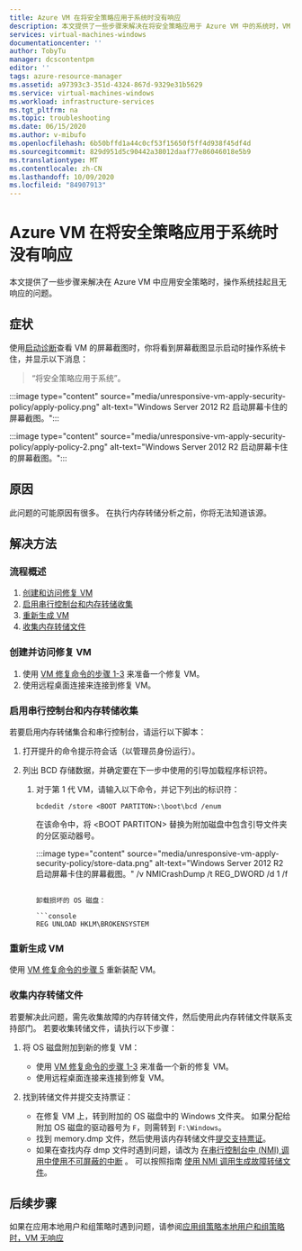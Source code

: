 ```yaml
---
title: Azure VM 在将安全策略应用于系统时没有响应
description: 本文提供了一些步骤来解决在将安全策略应用于 Azure VM 中的系统时，VM 没有响应且加载屏幕卡住的问题。
services: virtual-machines-windows
documentationcenter: ''
author: TobyTu
manager: dcscontentpm
editor: ''
tags: azure-resource-manager
ms.assetid: a97393c3-351d-4324-867d-9329e31b5629
ms.service: virtual-machines-windows
ms.workload: infrastructure-services
ms.tgt_pltfrm: na
ms.topic: troubleshooting
ms.date: 06/15/2020
ms.author: v-mibufo
ms.openlocfilehash: 6b50bffd1a44c0cf53f15650f5ff4d938f45df4d
ms.sourcegitcommit: 829d951d5c90442a38012daaf77e86046018e5b9
ms.translationtype: MT
ms.contentlocale: zh-CN
ms.lasthandoff: 10/09/2020
ms.locfileid: "84907913"
---
```

# <a name="azure-vm-is-unresponsive-while-applying-security-policy-to-the-system"></a>Azure VM 在将安全策略应用于系统时没有响应

本文提供了一些步骤来解决在 Azure VM 中应用安全策略时，操作系统挂起且无响应的问题。

## <a name="symptoms"></a>症状

使用[启动诊断](boot-diagnostics.md)查看 VM 的屏幕截图时，你将看到屏幕截图显示启动时操作系统卡住，并显示以下消息：

> “将安全策略应用于系统”。

:::image type="content" source="media/unresponsive-vm-apply-security-policy/apply-policy.png" alt-text="Windows Server 2012 R2 启动屏幕卡住的屏幕截图。":::

:::image type="content" source="media/unresponsive-vm-apply-security-policy/apply-policy-2.png" alt-text="Windows Server 2012 R2 启动屏幕卡住的屏幕截图。":::

## <a name="cause"></a>原因

此问题的可能原因有很多。 在执行内存转储分析之前，你将无法知道该源。

## <a name="resolution"></a>解决方法

### <a name="process-overview"></a>流程概述

1. [创建和访问修复 VM](#create-and-access-a-repair-vm)
2. [启用串行控制台和内存转储收集](#enable-serial-console-and-memory-dump-collection)
3. [重新生成 VM](#rebuild-the-vm)
4. [收集内存转储文件](#collect-the-memory-dump-file)

### <a name="create-and-access-a-repair-vm"></a>创建并访问修复 VM

1. 使用 [VM 修复命令的步骤 1-3](repair-windows-vm-using-azure-virtual-machine-repair-commands.md#repair-process-example) 来准备一个修复 VM。
2. 使用远程桌面连接来连接到修复 VM。

### <a name="enable-serial-console-and-memory-dump-collection"></a>启用串行控制台和内存转储收集

若要启用内存转储集合和串行控制台，请运行以下脚本：

1. 打开提升的命令提示符会话（以管理员身份运行）。
2. 列出 BCD 存储数据，并确定要在下一步中使用的引导加载程序标识符。

     1. 对于第 1 代 VM，请输入以下命令，并记下列出的标识符：

        ```console
        bcdedit /store <BOOT PARTITON>:\boot\bcd /enum
        ```

        在该命令中，将 \<BOOT PARTITON> 替换为附加磁盘中包含引导文件夹的分区驱动器号。

        :::image type="content" source="media/unresponsive-vm-apply-security-policy/store-data.png" alt-text="Windows Server 2012 R2 启动屏幕卡住的屏幕截图。" /v NMICrashDump /t REG_DWORD /d 1 /f
        ```

        卸载损坏的 OS 磁盘：

        ```console
        REG UNLOAD HKLM\BROKENSYSTEM
        ```

### <a name="rebuild-the-vm"></a>重新生成 VM

使用 [VM 修复命令的步骤 5](repair-windows-vm-using-azure-virtual-machine-repair-commands.md#repair-process-example) 重新装配 VM。

### <a name="collect-the-memory-dump-file"></a>收集内存转储文件

若要解决此问题，需先收集故障的内存转储文件，然后使用此内存转储文件联系支持部门。 若要收集转储文件，请执行以下步骤：

1. 将 OS 磁盘附加到新的修复 VM：

    - 使用 [VM 修复命令的步骤 1-3](repair-windows-vm-using-azure-virtual-machine-repair-commands.md#repair-process-example) 来准备一个新的修复 VM。
    - 使用远程桌面连接来连接到修复 VM。

2. 找到转储文件并提交支持票证：

    - 在修复 VM 上，转到附加的 OS 磁盘中的 Windows 文件夹。 如果分配给附加 OS 磁盘的驱动器号为 `F`，则需转到 `F:\Windows`。
    - 找到 memory.dmp 文件，然后使用该内存转储文件[提交支持票证](https://portal.azure.com/?#blade/Microsoft_Azure_Support/HelpAndSupportBlade)。
    - 如果在查找内存 dmp 文件时遇到问题，请改为 [在串行控制台中 (NMI) 调用中使用不可屏蔽的中断](serial-console-windows.md#use-the-serial-console-for-nmi-calls) 。 可以按照指南 [使用 NMI 调用生成故障转储文件](/windows/client-management/generate-kernel-or-complete-crash-dump)。

## <a name="next-steps"></a>后续步骤

如果在应用本地用户和组策略时遇到问题，请参阅[应用组策略本地用户和组策略时，VM 无响应](unresponsive-vm-apply-group-policy.md)
